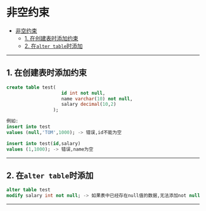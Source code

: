 # 非空约束

- [非空约束](#非空约束)
  - [1. 在创建表时添加约束](#1-在创建表时添加约束)
  - [2. 在`alter table`时添加](#2-在alter-table时添加)

---

## 1. 在创建表时添加约束

```sql
create table test(
                    id int not null,
                    name varchar(10) not null,
                    salary decimal(10,2)
                 );

例如:
insert into test
values (null,'TOM',1000); -> 错误,id不能为空

insert into test(id,salary)
values (1,1000); -> 错误,name为空
```

---

## 2. 在`alter table`时添加

```sql
alter table test
modify salary int not null; -> 如果表中已经存在null值的数据,无法添加not null
```

---
